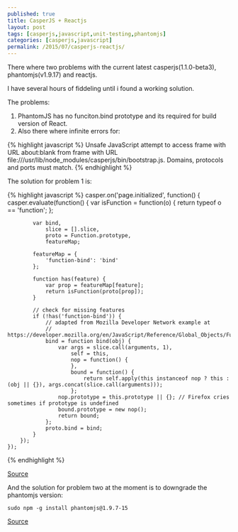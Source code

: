 ```yaml
---
published: true
title: CasperJS + Reactjs
layout: post
tags: [casperjs,javascript,unit-testing,phantomjs]
categories: [casperjs,javascript]
permalink: /2015/07/casperjs-reactjs/
---
```

There where two problems with the current latest casperjs(1.1.0-beta3), phantomjs(v1.9.17) and reactjs.

I have several hours of fiddeling until i found a working solution.

The problems:

1. PhantomJS has no funciton.bind prototype and its required for build version of React.
2. Also there where infinite errors for:

{% highlight javascript %}
Unsafe JavaScript attempt to access frame with URL about:blank from frame with URL file:///usr/lib/node_modules/casperjs/bin/bootstrap.js. Domains, protocols and ports must match.
{% endhighlight %}

The solution for problem 1 is:

{% highlight javascript %}
casper.on('page.initialized', function() {
        casper.evaluate(function() {
            var isFunction = function(o) {
                return typeof o == 'function';
            };

            var bind,
                slice = [].slice,
                proto = Function.prototype,
                featureMap;

            featureMap = {
                'function-bind': 'bind'
            };

            function has(feature) {
                var prop = featureMap[feature];
                return isFunction(proto[prop]);
            }

            // check for missing features
            if (!has('function-bind')) {
                // adapted from Mozilla Developer Network example at
                // https://developer.mozilla.org/en/JavaScript/Reference/Global_Objects/Function/bind
                bind = function bind(obj) {
                    var args = slice.call(arguments, 1),
                        self = this,
                        nop = function() {
                        },
                        bound = function() {
                            return self.apply(this instanceof nop ? this : (obj || {}), args.concat(slice.call(arguments)));
                        };
                    nop.prototype = this.prototype || {}; // Firefox cries sometimes if prototype is undefined
                    bound.prototype = new nop();
                    return bound;
                };
                proto.bind = bind;
            }
        });
    });
{% endhighlight %}

[Source](https://www.snip2code.com/Snippet/499383/Casperjs-bind-polyfill)


And the solution for problem two at the moment is to downgrade the phantomjs version:

```
sudo npm -g install phantomjs@1.9.7-15
```

[Source](http://dexpage.com/unsafe-javascript-attempt-to-access-in-capserjs-duplicate/)
